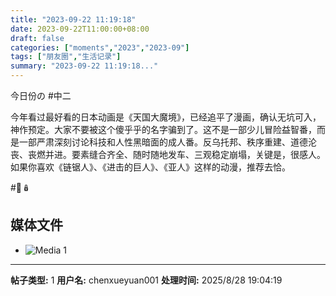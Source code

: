 ```yaml
---
title: "2023-09-22 11:19:18"
date: 2023-09-22T11:00:00+08:00
draft: false
categories: ["moments","2023","2023-09"]
tags: ["朋友圈","生活记录"]
summary: "2023-09-22 11:19:18..."
---
```


今日份の #中二

今年看过最好看的日本动画是《天国大魔境》，已经追平了漫画，确认无坑可入，神作预定。大家不要被这个傻乎乎的名字骗到了。这不是一部少儿冒险益智番，而是一部严肃深刻讨论科技和人性黑暗面的成人番。反乌托邦、秩序重建、道德沦丧、丧燃并进。要素缝合齐全、随时随地发车、三观稳定崩塌，关键是，很感人。如果你喜欢《链锯人》、《进击的巨人》、《亚人》这样的动漫，推荐去恰。

#🚫🪆

## 媒体文件

- ![Media 1](/Moments/photos/2023-09-22/202309221119180.jpg)

---

**帖子类型:** 1
**用户名:** chenxueyuan001
**处理时间:** 2025/8/28 19:04:19